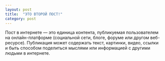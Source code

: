 ```yaml
---
layout: post
title:  "ЭТО ВТОРОЙ ПОСТ!"
category: post
---
```


Пост в интернете — это единица контента, публикуемая пользователем на онлайн-платформе (социальной сети, блоге, форуме или другом веб-ресурсе). Публикация может содержать текст, картинки, видео, ссылки и быть способом поделиться мыслями или информацией с другими людьми в интернете.
